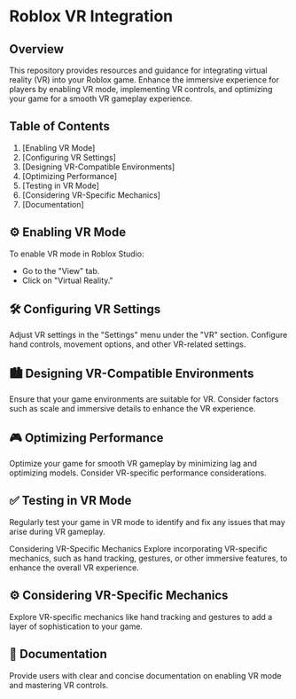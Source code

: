 # Roblox VR Integration

## Overview

This repository provides resources and guidance for integrating virtual reality (VR) into your Roblox game. Enhance the immersive experience for players by enabling VR mode, implementing VR controls, and optimizing your game for a smooth VR gameplay experience.

## Table of Contents

1. [Enabling VR Mode]
2. [Configuring VR Settings]
3. [Designing VR-Compatible Environments]
4. [Optimizing Performance]
5. [Testing in VR Mode]
6. [Considering VR-Specific Mechanics]
7. [Documentation]

## ⚙️ Enabling VR Mode

To enable VR mode in Roblox Studio:

- Go to the "View" tab.
- Click on "Virtual Reality."

## 🛠️ Configuring VR Settings

Adjust VR settings in the "Settings" menu under the "VR" section. Configure hand controls, movement options, and other VR-related settings.

## 🏙️ Designing VR-Compatible Environments

Ensure that your game environments are suitable for VR. Consider factors such as scale and immersive details to enhance the VR experience.

## 🎮 Optimizing Performance
Optimize your game for smooth VR gameplay by minimizing lag and optimizing models. Consider VR-specific performance considerations.

## ✅ Testing in VR Mode
Regularly test your game in VR mode to identify and fix any issues that may arise during VR gameplay.

Considering VR-Specific Mechanics
Explore incorporating VR-specific mechanics, such as hand tracking, gestures, or other immersive features, to enhance the overall VR experience.

## ⚙️ Considering VR-Specific Mechanics
Explore VR-specific mechanics like hand tracking and gestures to add a layer of sophistication to your game.

## 📃 Documentation
Provide users with clear and concise documentation on enabling VR mode and mastering VR controls.


